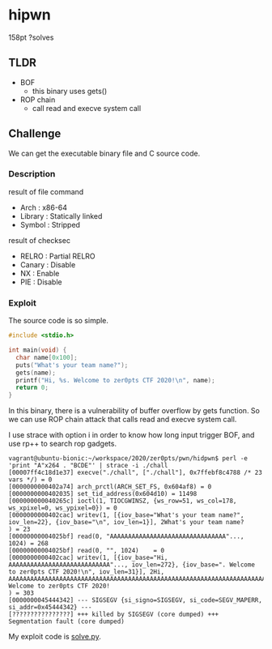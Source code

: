 # hipwn 
158pt ?solves

## TLDR
* BOF 
	* this binary uses gets() 
* ROP chain
	* call read and execve system call 

## Challenge
We can get the executable binary file and C source code.

### Description
result of file command
* Arch    : x86-64
* Library : Statically linked
* Symbol  : Stripped

result of checksec
* RELRO  : Partial RELRO
* Canary : Disable
* NX     : Enable
* PIE    : Disable

### Exploit 
The source code is so simple.
```c:main.c
#include <stdio.h>

int main(void) {
  char name[0x100];
  puts("What's your team name?");
  gets(name);
  printf("Hi, %s. Welcome to zer0pts CTF 2020!\n", name);
  return 0;
}
```

In this binary, there is a vulnerability of buffer overflow by gets function.
So we can use ROP chain attack that calls read and execve system call.

I use strace with option i in order to know how long input trigger BOF, and use rp++ to search rop gadgets.

```
vagrant@ubuntu-bionic:~/workspace/2020/zer0pts/pwn/hidpwn$ perl -e 'print "A"x264 . "BCDE"' | strace -i ./chall
[00007ff4c18d1e37] execve("./chall", ["./chall"], 0x7ffebf8c4788 /* 23 vars */) = 0
[0000000000402a74] arch_prctl(ARCH_SET_FS, 0x604af8) = 0
[0000000000402035] set_tid_address(0x604d10) = 11498
[000000000040265c] ioctl(1, TIOCGWINSZ, {ws_row=51, ws_col=178, ws_xpixel=0, ws_ypixel=0}) = 0
[0000000000402cac] writev(1, [{iov_base="What's your team name?", iov_len=22}, {iov_base="\n", iov_len=1}], 2What's your team name?
) = 23
[00000000004025bf] read(0, "AAAAAAAAAAAAAAAAAAAAAAAAAAAAAAAA"..., 1024) = 268
[00000000004025bf] read(0, "", 1024)    = 0
[0000000000402cac] writev(1, [{iov_base="Hi, AAAAAAAAAAAAAAAAAAAAAAAAAAAA"..., iov_len=272}, {iov_base=". Welcome to zer0pts CTF 2020!\n", iov_len=31}], 2Hi, AAAAAAAAAAAAAAAAAAAAAAAAAAAAAAAAAAAAAAAAAAAAAAAAAAAAAAAAAAAAAAAAAAAAAAAAAAAAAAAAAAAAAAAAAAAAAAAAAAAAAAAAAAAAAAAAAAAAAAAAAAAAAAAAAAAAAAAAAAAAAAAAAAAAAAAAAAAAAAAAAAAAAAAAAAAAAAAAAAAAAAAAAAAAAAAAAAAAAAAAAAAAAAAAAAAAAAAAAAAAAAAAAAAAAAAAAAAAAAAAAAAAAAAAAAAAAAAAAAAAAAAABCDE. Welcome to zer0pts CTF 2020!
) = 303
[0000000045444342] --- SIGSEGV {si_signo=SIGSEGV, si_code=SEGV_MAPERR, si_addr=0x45444342} ---
[????????????????] +++ killed by SIGSEGV (core dumped) +++
Segmentation fault (core dumped)
```

My exploit code is [solve.py](https://github.com/kam1tsur3/2020_CTF/blob/master/zer0pts/pwn/hipwn/solve.py).

